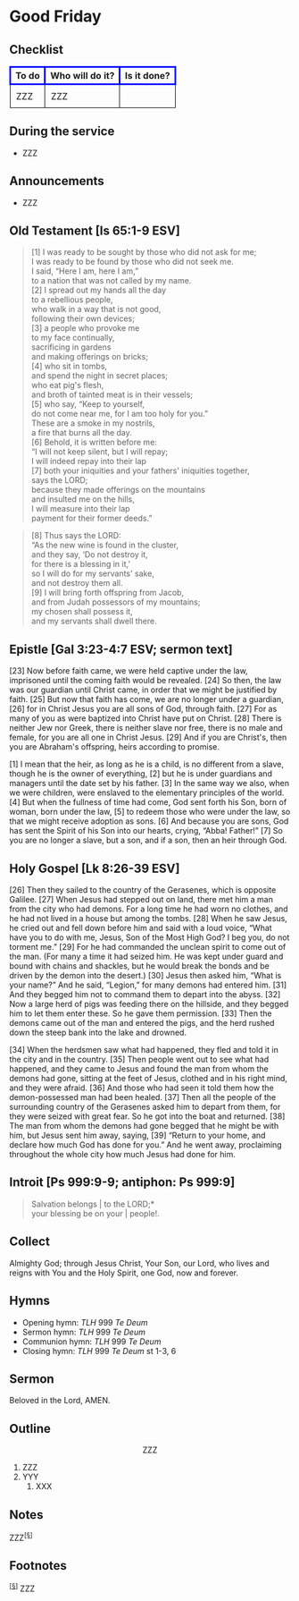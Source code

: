 <head>
<meta charset="utf-8">
<style>
th { text-align: center; font-weight: bold; vertical-align: baseline; border: 3px solid blue; }
td { border: 1px solid black; padding: 10px; }
.h { visibility: hidden; }
</style>
<title>sermon</title>
</head>

# Good Friday

## Checklist

<table>
<tr>
<th>To do</th><th>Who will do it?</th><th>Is it done?</th>
</tr>
<tr>
<td>ZZZ</td><td>ZZZ</td><td></td>
</tr>
</table>

## During the service

* ZZZ

## Announcements

* ZZZ

## Old Testament [Is 65:1-9 ESV]


> [1] I was ready to be sought by those who did not ask for me;  
> I was ready to be found by those who did not seek me.  
> I said, “Here I am, here I am,”  
> to a nation that was not called by my name.  
> [2] I spread out my hands all the day  
> to a rebellious people,  
> who walk in a way that is not good,  
> following their own devices;  
> [3] a people who provoke me  
> to my face continually,  
> sacrificing in gardens  
> and making offerings on bricks;  
> [4] who sit in tombs,  
> and spend the night in secret places;  
> who eat pig's flesh,  
> and broth of tainted meat is in their vessels;  
> [5] who say, “Keep to yourself,  
> do not come near me, for I am too holy for you.”  
> These are a smoke in my nostrils,  
> a fire that burns all the day.  
> [6] Behold, it is written before me:  
> “I will not keep silent, but I will repay;  
> I will indeed repay into their lap  
> [7] 	both your iniquities and your fathers' iniquities together,  
> says the LORD;  
> because they made offerings on the mountains  
> and insulted me on the hills,  
> I will measure into their lap  
> payment for their former deeds.”  

> [8] Thus says the LORD:  
> “As the new wine is found in the cluster,  
> and they say, ‘Do not destroy it,  
> for there is a blessing in it,’  
> so I will do for my servants' sake,  
> and not destroy them all.  
> [9] I will bring forth offspring from Jacob,  
> and from Judah possessors of my mountains;  
> my chosen shall possess it,  
> and my servants shall dwell there.  

## Epistle [Gal 3:23-4:7 ESV; sermon text]

[23] Now before faith came, we were held captive under the law, imprisoned until the coming faith would be revealed. [24] So then, the law was our guardian until Christ came, in order that we might be justified by faith. [25] But now that faith has come, we are no longer under a guardian, [26] for in Christ Jesus you are all sons of God, through faith. [27] For as many of you as were baptized into Christ have put on Christ. [28] There is neither Jew nor Greek, there is neither slave nor free, there is no male and female, for you are all one in Christ Jesus. [29] And if you are Christ's, then you are Abraham's offspring, heirs according to promise.

[1] I mean that the heir, as long as he is a child, is no different from a slave, though he is the owner of everything, [2] but he is under guardians and managers until the date set by his father. [3] In the same way we also, when we were children, were enslaved to the elementary principles of the world. [4] But when the fullness of time had come, God sent forth his Son, born of woman, born under the law, [5] to redeem those who were under the law, so that we might receive adoption as sons. [6] And because you are sons, God has sent the Spirit of his Son into our hearts, crying, “Abba! Father!” [7] So you are no longer a slave, but a son, and if a son, then an heir through God.

## Holy Gospel [Lk 8:26-39 ESV]

[26] Then they sailed to the country of the Gerasenes, which is opposite Galilee. [27] When Jesus had stepped out on land, there met him a man from the city who had demons. For a long time he had worn no clothes, and he had not lived in a house but among the tombs. [28] When he saw Jesus, he cried out and fell down before him and said with a loud voice, “What have you to do with me, Jesus, Son of the Most High God? I beg you, do not torment me.” [29] For he had commanded the unclean spirit to come out of the man. (For many a time it had seized him. He was kept under guard and bound with chains and shackles, but he would break the bonds and be driven by the demon into the desert.) [30] Jesus then asked him, “What is your name?” And he said, “Legion,” for many demons had entered him. [31] And they begged him not to command them to depart into the abyss. [32] Now a large herd of pigs was feeding there on the hillside, and they begged him to let them enter these. So he gave them permission. [33] Then the demons came out of the man and entered the pigs, and the herd rushed down the steep bank into the lake and drowned.

[34] When the herdsmen saw what had happened, they fled and told it in the city and in the country. [35] Then people went out to see what had happened, and they came to Jesus and found the man from whom the demons had gone, sitting at the feet of Jesus, clothed and in his right mind, and they were afraid. [36] And those who had seen it told them how the demon-possessed man had been healed. [37] Then all the people of the surrounding country of the Gerasenes asked him to depart from them, for they were seized with great fear. So he got into the boat and returned. [38] The man from whom the demons had gone begged that he might be with him, but Jesus sent him away, saying, [39] “Return to your home, and declare how much God has done for you.” And he went away, proclaiming throughout the whole city how much Jesus had done for him.

## Introit [Ps 999:9-9; antiphon: Ps 999:9]

> Salvation belongs | to the LORD;*  
> your blessing be on your | people!.  


## Collect

Almighty God;
through Jesus Christ, Your Son, our Lord, who lives and reigns with You and the Holy Spirit, one God, now and forever.

## Hymns

* Opening hymn: _TLH_ 999 _Te Deum_
* Sermon hymn: _TLH_ 999 _Te Deum_
* Communion hymn: _TLH_ 999 _Te Deum_
* Closing hymn: _TLH_ 999 _Te Deum_ st 1-3, 6

## Sermon

Beloved in the Lord, AMEN.

## Outline

<center>ZZZ</center>

1. ZZZ
1. YYY
    1. XXX

## Notes


ZZZ<sup>[<a name="id0002" href="#ftn.id0002">§</a>]</sup>

## Footnotes

<sup>[<a name="ftn.id0002" href="#id0002">§</a>]</sup>
ZZZ

